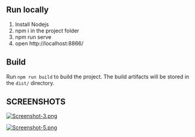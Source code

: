 ## Run locally

1. Install Nodejs
2. npm i in the project folder
3. npm run serve
4. open http://localhost:8866/

## Build

Run `npm run build` to build the project. The build artifacts will be stored in the `dist/` directory.

## SCREENSHOTS

[![Screenshot-3.png](https://i.postimg.cc/bYV4qzkb/Screenshot-3.png)](https://postimg.cc/nM73kfdc)

[![Screenshot-5.png](https://i.postimg.cc/SK4vgjb0/Screenshot-5.png)](https://postimg.cc/cvDhHxJT)